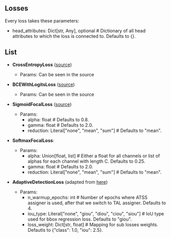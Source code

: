 ## Losses

Every loss takes these parameters:
- head_attributes: Dict[str, Any], optional # Dictionary of all head attributes to which the loss is connected to. Defaults to {}.

## List
- **CrossEntropyLoss** ([source](https://pytorch.org/docs/stable/generated/torch.nn.CrossEntropyLoss.html))
  - Params: Can be seen in the source

- **BCEWithLogitsLoss** ([source](https://pytorch.org/docs/stable/generated/torch.nn.BCEWithLogitsLoss.html))
  - Params: Can be seen in the source

- **SigmoidFocalLoss** ([source](https://pytorch.org/vision/stable/generated/torchvision.ops.sigmoid_focal_loss.html#torchvision.ops.sigmoid_focal_loss))
  - Params:
    - alpha: float # Defaults to 0.8.
    - gamma: float # Defaults to 2.0.
    - reduction: Literal["none", "mean", "sum"] # Defaults to "mean".

- **SoftmaxFocalLoss**:
  - Params:
    - alpha: Union[float, list] # Either a float for all channels or list of alphas for each channel with length C. Defaults to 0.25.
    - gamma: float # Defaults to 2.0.
    - reduction: Literal["none", "mean", "sum"] # Defaults to "mean".

- **AdaptiveDetectionLoss** (adapted from [here](https://arxiv.org/pdf/2209.02976.pdf))
  - Params:
    - n_warmup_epochs: int # Number of epochs where ATSS assigner is used, after that we switch to TAL assigner. Defaults to 4.
    - iou_type: Literal["none", "giou", "diou", "ciou", "siou"] # IoU type used for bbox regression loss. Defaults to "giou".
    - loss_weight: Dict[str, float] # Mapping for sub losses weights. Defautls to {"class": 1.0, "iou": 2.5}.
